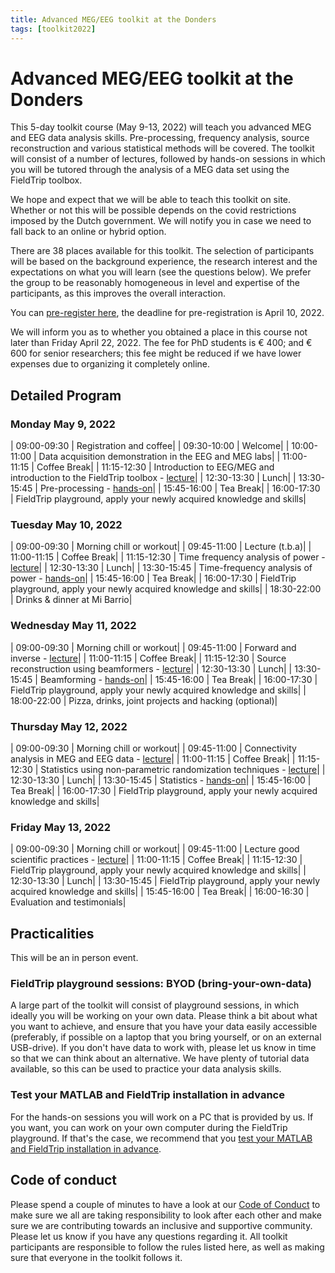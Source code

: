 ```yaml
---
title: Advanced MEG/EEG toolkit at the Donders
tags: [toolkit2022]
---
```


# Advanced MEG/EEG toolkit at the Donders

This 5-day toolkit course (May 9-13, 2022) will teach you advanced MEG and EEG data analysis skills. Pre-processing, frequency analysis, source reconstruction and various statistical methods will be covered. The toolkit will consist of a number of lectures, followed by hands-on sessions in which you will be tutored through the analysis of a MEG data set using the FieldTrip toolbox.

We hope and expect that we will be able to teach this toolkit on site. Whether or not this will be possible depends on the covid restrictions imposed by the Dutch government. We will notify you in case we need to fall back to an online or hybrid option.

There are 38 places available for this toolkit. The selection of participants will be based on the background experience, the research interest and the expectations on what you will learn (see the questions below). We prefer the group to be reasonably homogeneous in level and expertise of the participants, as this improves the overall interaction.

You can [pre-register here](https://www.ru.nl/donders/agenda/donders-tool-kits/vm-tool-kits/donders-meg-eeg-toolkit/), the deadline for pre-registration is April 10, 2022.

We will inform you as to whether you obtained a place in this course not later than Friday April 22, 2022. The fee for PhD students is € 400; and € 600 for senior researchers; this  fee might be reduced if we have lower expenses due to organizing it completely online.

## Detailed Program

### Monday May 9, 2022

| 09:00-09:30 | Registration and coffee|
| 09:30-10:00 | Welcome|
| 10:00-11:00 | Data acquisition demonstration in the EEG and MEG labs|
| 11:00-11:15 | Coffee Break|
| 11:15-12:30 | Introduction to EEG/MEG and introduction to the FieldTrip toolbox - [lecture](/assets/pdf/workshop/toolkit2022/introduction.pdf)|
| 12:30-13:30 | Lunch|
| 13:30-15:45 | Pre-processing - [hands-on](/tutorial/eventrelatedaveraging)|
| 15:45-16:00 | Tea Break|
| 16:00-17:30 | FieldTrip playground, apply your newly acquired knowledge and skills|
  
  
### Tuesday May 10, 2022

| 09:00-09:30 | Morning chill or workout|
| 09:45-11:00 | Lecture (t.b.a)|
| 11:00-11:15 | Coffee Break|
| 11:15-12:30 | Time frequency analysis of power - [lecture](/assets/pdf/workshop/toolkit2022/frequency.pdf)|
| 12:30-13:30 | Lunch|
| 13:30-15:45 | Time-frequency analysis of power - [hands-on](/tutorial/timefrequencyanalysis)|
| 15:45-16:00 | Tea Break|
| 16:00-17:30 | FieldTrip playground, apply your newly acquired knowledge and skills|
| 18:30-22:00 | Drinks & dinner at Mi Barrio|
  
  
### Wednesday May 11, 2022

| 09:00-09:30 | Morning chill or workout|
| 09:45-11:00 | Forward and inverse - [lecture](/assets/pdf/workshop/toolkit2022/forward_inverse.pdf)|
| 11:00-11:15 | Coffee Break|
| 11:15-12:30 | Source reconstruction using beamformers - [lecture](/assets/pdf/workshop/toolkit2022/beamforming.pdf)|
| 12:30-13:30 | Lunch|
| 13:30-15:45 | Beamforming - [hands-on](/tutorial/beamformer)|
| 15:45-16:00 | Tea Break|
| 16:00-17:30 | FieldTrip playground, apply your newly acquired knowledge and skills|
| 18:00-22:00 | Pizza, drinks, joint projects and hacking (optional)|
  
  
### Thursday May 12, 2022

| 09:00-09:30 | Morning chill or workout|
| 09:45-11:00 | Connectivity analysis in MEG and EEG data - [lecture](/assets/pdf/workshop/toolkit2022/connectivity.pdf)|
| 11:00-11:15 | Coffee Break|
| 11:15-12:30 | Statistics using non-parametric randomization techniques - [lecture](/assets/pdf/workshop/toolkit2022/statistics.pdf)|
| 12:30-13:30 | Lunch|
| 13:30-15:45 | Statistics - [hands-on](/tutorial/cluster_permutation_timelock)|
| 15:45-16:00 | Tea Break|
| 16:00-17:30 | FieldTrip playground, apply your newly acquired knowledge and skills|
  
  
### Friday May 13, 2022

| 09:00-09:30 | Morning chill or workout|
| 09:45-11:00 | Lecture good scientific practices - [lecture](/assets/pdf/workshop/toolkit2022/openscience.pdf)|
| 11:00-11:15 | Coffee Break|
| 11:15-12:30 | FieldTrip playground, apply your newly acquired knowledge and skills|
| 12:30-13:30 | Lunch|
| 13:30-15:45 | FieldTrip playground, apply your newly acquired knowledge and skills|
| 15:45-16:00 | Tea Break|
| 16:00-16:30 | Evaluation and testimonials|

## Practicalities

This will be an in person event.  

### FieldTrip playground sessions: BYOD (bring-your-own-data)
  
A large part of the toolkit will consist of playground sessions, in which ideally you will be working on your own data. Please think a bit about what you want to achieve, and ensure that you have your data easily accessible (preferably, if possible on a laptop that you bring yourself, or on an external USB-drive). If you don't have data to work with, please let us know in time so that we can think about an alternative. We have plenty of tutorial data available, so this can be used to practice your data analysis skills.  

### Test your MATLAB and FieldTrip installation in advance

For the hands-on sessions you will work on a PC that is provided by us. If you want, you can work on your own computer during the FieldTrip playground. If that's the case, we recommend that you [test your MATLAB and FieldTrip installation in advance](/workshop/toolkit2022/test_installation).

## Code of conduct

Please spend a couple of minutes to have a look at our [Code of Conduct](/workshop/toolkit2022/code_of_conduct) to make sure we all are taking responsibility to look after each other and make sure we are contributing towards an inclusive and supportive community. Please let us know if you have any questions regarding it. All toolkit participants are responsible to follow the rules listed here, as well as making sure that everyone in the toolkit follows it.
